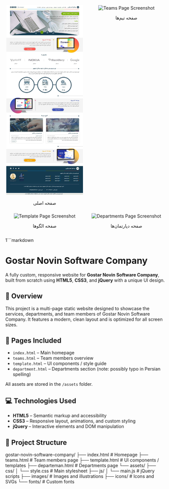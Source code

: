 <div style="display: flex; flex-wrap: wrap; justify-content: space-around; gap: 10px;">
  <div style="flex: 1 1 45%; max-width: 48%; text-align: center;">
    <img src="https://github.com/danyallya/gostar-novin-software-company/blob/master/template/1.jpg" alt="Homepage Screenshot" width="100%">
    <p>صفحه اصلی</p>
  </div>
  <div style="flex: 1 1 45%; max-width: 48%; text-align: center;">
    <img src="assets/images/screenshot-teams.jpg" alt="Teams Page Screenshot" width="100%">
    <p>صفحه تیم‌ها</p>
  </div>
  <div style="flex: 1 1 45%; max-width: 48%; text-align: center;">
    <img src="assets/images/screenshot-template.jpg" alt="Template Page Screenshot" width="100%">
    <p>صفحه الگوها</p>
  </div>
  <div style="flex: 1 1 45%; max-width: 48%; text-align: center;">
    <img src="assets/images/screenshot-departments.jpg" alt="Departments Page Screenshot" width="100%">
    <p>صفحه دپارتمان‌ها</p>
  </div>
</div>


1```markdown
# Gostar Novin Software Company

A fully custom, responsive website for **Gostar Novin Software Company**, built from scratch using **HTML5**, **CSS3**, and **jQuery** with a unique UI design.

## 💼 Overview
This project is a multi-page static website designed to showcase the services, departments, and team members of Gostar Novin Software Company. It features a modern, clean layout and is optimized for all screen sizes.

## 📄 Pages Included
- `index.html` – Main homepage
- `teams.html` – Team members overview
- `template.html` – UI components / style guide
- `department.html` – Departments section (note: possibly typo in Persian spelling)

All assets are stored in the `/assets` folder.

## 💻 Technologies Used
- **HTML5** – Semantic markup and accessibility
- **CSS3** – Responsive layout, animations, and custom styling
- **jQuery** – Interactive elements and DOM manipulation

## 📁 Project Structure
gostar-novin-software-company/
├── index.html # Homepage
├── teams.html # Team members page
├── template.html # UI components / templates
├── departeman.html # Departments page
└── assets/
├── css/
│ └── style.css # Main stylesheet
├── js/
│ └── main.js # jQuery scripts
├── images/ # Images and illustrations
├── icons/ # Icons and SVGs
└── fonts/ # Custom fonts
```